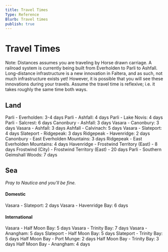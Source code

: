 ```yaml
---
title: Travel Times
Type: Reference
Blurb: Travel times
publish: true
---
```


# Travel Times
Note: Distances assumes you are traveling by Horse drawn carriage. A railroad system is currently being built from Everholden to Parli to Ashfall. Long-distance infrastructure is a new innovation in Faltera, and as such, not much infrastructure exists yet! However, it is possible that you will see these innovations during your travels. Assume the travel time is reflexive; i.e. it takes roughly the same time both ways.

## Land
Parli - Everholden: 3-4 days
Parli - Ashfall: 4 days
Parli - Lake Novis: 4 days
Parli - Salcrest: 6 days
Canonbury - Ashfall: 3 days
Vasara - Canonbury: 3 days
Vasara - Ashfall: 3 days
Ashfall - Calvinach: 5 days
Vasara - Slateport: 4 days
Slateport - Ridgepeak: 3 days
Ridgepeak - Havenridge: 2 days
Canonbury - East Everholden Mountains: 3 days
Ridgepeak - East Everholden Mountains: 4 days
Havenridge - Frostwind Territory (East) - 8 days
Frostwind (City) - Frostwind Territory (East) - 20 days
Parli - Southern Geimshall Woods: 7 days

## Sea
*Pray to Nautica and you'll be fine.*
#### Domestic
Vasara - Slateport: 2 days
Vasara - Havenridge Bay: 6 days
#### International
Vasara - Half Moon Bay: 5 days
Vasara - Trinity Bay: 7 days
Vasara - Anangham: 5 days
Slateport - Half Moon Bay: 5 days
Slateport - Trinity Bay: 5 days
Half Moon Bay - Port Munge: 2 days
Half Moon Bay - Trinity Bay: 3 days
Half Moon Bay - Anangham: 4 days